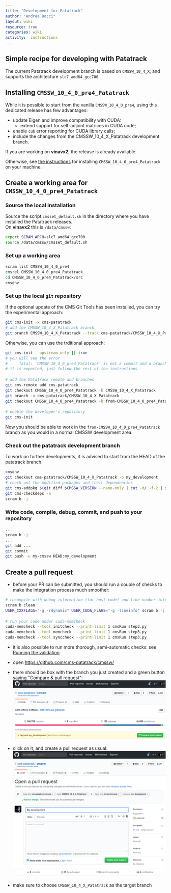 ```yaml
---
title: "Development for Patatrack"
author: "Andrea Bocci"
layout: wiki
resource: true
categories: wiki
activity:  instructions
---
```


## Simple recipe for developing with Patatrack
The current Patatrack development branch is based on `CMSSW_10_4_X`, and supports the architecture `slc7_amd64_gcc700`.


## Installing `CMSSW_10_4_0_pre4_Patatrack`
While it is possible to start from the vanilla `CMSSW_10_4_0_pre4`, using this dedicated release has few advantages:
  - update Eigen and improve compatibility with CUDA:
    - extend support for self-adjoint matrices in CUDA code;
  - enable `cub` error reporting for CUDA library calls;
  - include the changes from the CMSSW_10_4_X_Patatrack development branch.

If you are working on **vinavx2**, the release is already available.

Otherwise, see [the instructions](PatatrackReleases.md) for installing `CMSSW_10_4_0_pre4_Patatrack` on your machine.


## Create a working area for `CMSSW_10_4_0_pre4_Patatrack`

### Source the local installation
Source the script `cmsset_default.sh` in the directory where you have installed the Patatrack releases.  
On **vinavx2** this is `/data/cmssw`:

```bash
export SCRAM_ARCH=slc7_amd64_gcc700
source /data/cmssw/cmsset_default.sh
```


### Set up a working area
```bash
scram list CMSSW_10_4_0_pre4
cmsrel CMSSW_10_4_0_pre4_Patatrack
cd CMSSW_10_4_0_pre4_Patatrack/src
cmsenv
```


### Set up the local `git` repository
If the optional update of the CMS Git Tools has been installed, you can try the experimental approach:
```bash
git cms-init -x cms-patatrack
# add the CMSSW_10_4_X_Patatrack branch
git branch CMSSW_10_4_X_Patatrack --track cms-patatrack/CMSSW_10_4_X_Patatrack
```

Otherwise, you can use the trditional approach:
```bash
git cms-init --upstream-only || true
# you will see the error
#     fatal: 'CMSSW_10_4_0_pre4_Patatrack' is not a commit and a branch 'from-CMSSW_10_4_0_pre4_Patatrack' cannot be created from it
# it is expected, just follow the rest of the instructions

# add the Patatrack remote and branches
git cms-remote add cms-patatrack
git checkout CMSSW_10_4_0_pre4_Patatrack -b CMSSW_10_4_X_Patatrack
git branch -u cms-patatrack/CMSSW_10_4_X_Patatrack
git checkout CMSSW_10_4_0_pre4_Patatrack -b from-CMSSW_10_4_0_pre4_Patatrack

# enable the developer's repository
git cms-init
```

Now you should be able to work in the `from-CMSSW_10_4_0_pre4_Patatrack` branch as you would in a normal CMSSW development area.


### Check out the patatrack development branch
To work on further developments, it is advised to start from the HEAD of the patatrack branch.

```bash
cmsenv
git checkout cms-patatrack/CMSSW_10_4_X_Patatrack -b my_development
# check out the modified packages and their dependencies
git cms-addpkg $(git diff $CMSSW_VERSION --name-only | cut -d/ -f-2 | sort -u)
git cms-checkdeps -a
scram b -j
```


### Write code, compile, debug, commit, and push to your repository
```bash
...
scram b -j
...
git add ...
git commit
git push -u my-cmssw HEAD:my_development
```


## Create a pull request
  - before your PR can be submitted, you should run a couple of checks to make the integration process much smoother:
  ```bash
  # recompile with debug information (for host code) and line-number information (for device code) 
  scram b clean
  USER_CXXFLAGS="-g -rdynamic" USER_CUDA_FLAGS="-g -lineinfo" scram b -j
  
  # run your code under cuda-memcheck
  cuda-memcheck --tool initcheck --print-limit 1 cmsRun step3.py
  cuda-memcheck --tool memcheck  --print-limit 1 cmsRun step3.py
  cuda-memcheck --tool synccheck --print-limit 1 cmsRun step3.py
  ```

  - it is also possible to run more thorough, semi-automatic checks: see [Running the validation](PatatrackValidation.md)

  - open https://github.com/cms-patatrack/cmssw/

  - there should be box with the branch you just created and a green button saying "Compare & pull request":
    ![Compare & pull request](screenshot1.png "Compare & pull request")

  - click on it, and create a pull request as usual:
    ![Create a pull request](screenshot2.png "Create a request")

  - make sure to choose `CMSSW_10_4_X_Patatrack` as the target branch
  
